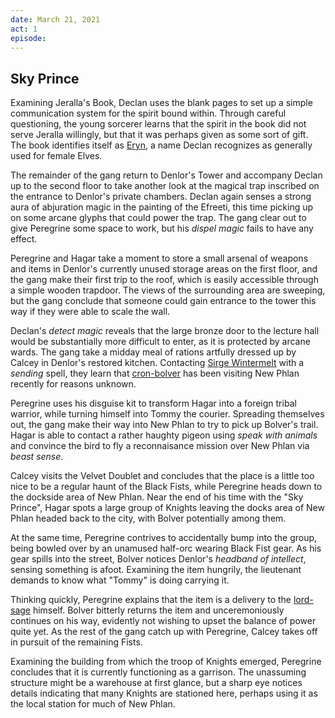 ```yaml
---
date: March 21, 2021
act: 1
episode: 
---
```

##  Sky Prince

Examining Jeralla's Book, Declan uses the blank pages to set up a simple communication system for the spirit bound within. Through careful questioning, the young sorcerer learns that the spirit in the book did not serve Jeralla willingly, but that it was perhaps given as some sort of gift. The book identifies itself as [Eryn](../Characters/Eryn/%21index.md), a name Declan recognizes as generally used for female Elves.

The remainder of the gang return to Denlor's Tower and accompany Declan up to the second floor to take another look at the magical trap inscribed on the entrance to Denlor's private chambers. Declan again senses a strong aura of abjuration magic in the painting of the Efreeti, this time picking up on some arcane glyphs that could power the trap. The gang clear out to give Peregrine some space to work, but his *dispel magic* fails to have any effect.

Peregrine and Hagar take a moment to store a small arsenal of weapons and items in Denlor's currently unused storage areas on the first floor, and the gang make their first trip to the roof, which is easily accessible through a simple wooden trapdoor. The views of the surrounding area are sweeping, but the gang conclude that someone could gain entrance to the tower this way if they were able to scale the wall.

Declan's *detect magic* reveals that the large bronze door to the lecture hall would be substantially more difficult to enter, as it is protected by arcane wards. The gang take a midday meal of rations artfully dressed up by Calcey in Denlor's restored kitchen. Contacting [Sirge Wintermelt](../Characters/Sirge%20Wintermelt/%21index.md) with a *sending* spell, they learn that [cron-bolver](../../npcs/cron-bolver.md) has been visiting New Phlan recently for reasons unknown.

Peregrine uses his disguise kit to transform Hagar into a foreign tribal warrior, while turning himself into Tommy the courier. Spreading themselves out, the gang make their way into New Phlan to try to pick up Bolver's trail. Hagar is able to contact a rather haughty pigeon using *speak with animals* and convince the bird to fly a reconnaisance mission over New Phlan via *beast sense*.

Calcey visits the Velvet Doublet and concludes that the place is a little too nice to be a regular haunt of the Black Fists, while Peregrine heads down to the dockside area of New Phlan. Near the end of his time with the "Sky Prince", Hagar spots a large group of Knights leaving the docks area of New Phlan headed back to the city, with Bolver potentially among them.

At the same time, Peregrine contrives to accidentally bump into the group, being bowled over by an unamused half-orc wearing Black Fist gear. As his gear spills into the street, Bolver notices Denlor's *headband of intellect*, sensing something is afoot. Examining the item hungrily, the lieutenant demands to know what "Tommy" is doing carrying it.

Thinking quickly, Peregrine explains that the item is a delivery to the [lord-sage](../../npcs/lord-sage.md) himself. Bolver bitterly returns the item and unceremoniously continues on his way, evidently not wishing to upset the balance of power quite yet. As the rest of the gang catch up with Peregrine, Calcey takes off in pursuit of the remaining Fists.

Examining the building from which the troop of Knights emerged, Peregrine concludes that it is currently functioning as a garrison. The unassuming structure might be a warehouse at first glance, but a sharp eye notices details indicating that many Knights are stationed here, perhaps using it as the local station for much of New Phlan.
